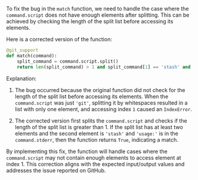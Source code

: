 To fix the bug in the `match` function, we need to handle the case where the `command.script` does not have enough elements after splitting. This can be achieved by checking the length of the split list before accessing its elements.

Here is a corrected version of the function:

```python
@git_support
def match(command):
    split_command = command.script.split()
    return len(split_command) > 1 and split_command[1] == 'stash' and 'usage:' in command.stderr
```

Explanation:
1. The bug occurred because the original function did not check for the length of the split list before accessing its elements. When the `command.script` was just `'git'`, splitting it by whitespaces resulted in a list with only one element, and accessing index `1` caused an `IndexError`.
   
2. The corrected version first splits the `command.script` and checks if the length of the split list is greater than 1. If the split list has at least two elements and the second element is `'stash'` and `'usage:'` is in the `command.stderr`, then the function returns `True`, indicating a match.

By implementing this fix, the function will handle cases where the `command.script` may not contain enough elements to access element at index 1. This correction aligns with the expected input/output values and addresses the issue reported on GitHub.